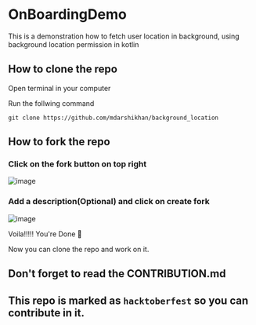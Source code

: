 # OnBoardingDemo

This is a demonstration how to fetch user location in background, using background location permission in kotlin

## How to clone the repo

Open terminal in your computer 

Run the follwing command

`git clone https://github.com/mdarshikhan/background_location`

## How to fork the repo

### Click on the fork button on top right 

![image](https://user-images.githubusercontent.com/92669664/193650383-d01a13a3-6b22-4ff5-9059-fc945887c2dc.png)

### Add a description(Optional) and click on create fork

![image](https://user-images.githubusercontent.com/92669664/193650628-c191e195-f8b8-4449-a486-e53094ebc674.png)

Voila!!!!! You're Done 🥳

Now you can clone the repo and work on it. 

## Don't forget to read the CONTRIBUTION.md

## This repo is marked as  `hacktoberfest` so you can contribute in it. 
